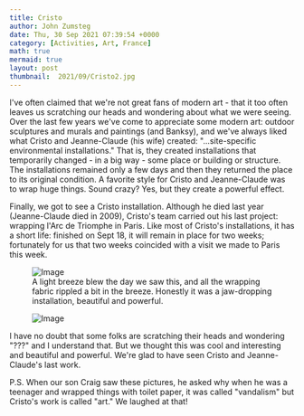 ```yaml
---
title: Cristo
author: John Zumsteg
date: Thu, 30 Sep 2021 07:39:54 +0000
category: [Activities, Art, France]
math: true
mermaid: true
layout: post
thumbnail:  2021/09/Cristo2.jpg
---
```

I've often claimed that we're not great fans of modern art - that it too often leaves us scratching our heads and wondering about what we were seeing. Over the last few years we've come to appreciate some modern art: outdoor sculptures and murals and paintings (and Banksy), and we've always liked what Cristo and Jeanne-Claude (his wife) created: "...site-specific environmental installations." That is, they created installations that temporarily changed - in a big way - some place or building or structure. The installations remained only a few days and then they returned the place to its original condition. A favorite style for Cristo and Jeanne-Claude was to wrap huge things. Sound crazy? Yes, but they create a powerful effect.

Finally, we got to see a Cristo installation. Although he died last year (Jeanne-Claude died in 2009), Cristo's team carried out his last project: wrapping l'Arc de Triomphe in Paris. Like most of Cristo's installations, it has a short life: finished on Sept 18, it will remain in place for two weeks; fortunately for us that two weeks coincided with a visit we made to Paris this week. 

<figure class = "portrait">
	<img src="{{"/assets/images/2021/09/Cristo1.jpg" | prepend: site.baseurl | prepend: site.url }}" alt="Image" />
	<figcaption>A light breeze blew the day we saw this, and all the wrapping fabric rippled a bit in the breeze. Honestly it was a jaw-dropping installation, beautiful and powerful.</figcaption>
</figure>
<figure class = "portrait">
	<img src="{{"/assets/images/2021/09/Cristo2.jpg" | prepend: site.baseurl | prepend: site.url }}" alt="Image" />
</figure>

I have no doubt that some folks are scratching their heads and wondering "???" and I understand that. But we thought this was cool and interesting and beautiful and powerful. We're glad to have seen Cristo and Jeanne-Claude's last work.

P.S. When our son Craig saw these pictures, he asked why when he was a teenager and wrapped things with toilet paper, it was called "vandalism" but Cristo's work is called "art." We laughed at that!
